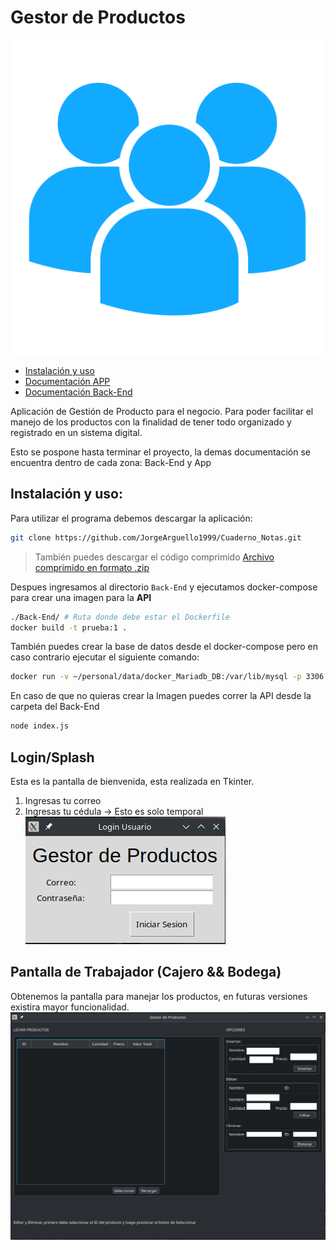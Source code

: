 # Gestor de Productos
![Logo de la Aplicación](Images/logo.png)

 - [Instalación y uso](#instalación-y-uso)
 - [Documentación APP](./app/README.md)
 - [Documentación Back-End](./Back-End/README.md)

Aplicación de Gestión de Producto para el negocio. Para poder facilitar el manejo de los productos con la finalidad de tener todo organizado y registrado en un sistema digital.

Esto se pospone hasta terminar el proyecto, la demas documentación se encuentra dentro de cada zona: Back-End y App 

## Instalación y uso:
Para utilizar el programa debemos descargar la aplicación:
```bash
git clone https://github.com/JorgeArguello1999/Cuaderno_Notas.git
```
> También puedes descargar el código comprimido [Archivo comprimido en formato .zip](https://github.com/JorgeArguello1999/Gestor_Productos/archive/refs/heads/version.2.2.zip) 

Despues ingresamos al directorio `Back-End` y ejecutamos docker-compose para crear una imagen para la **API** 
```bash
./Back-End/ # Ruta donde debe estar el Dockerfile
docker build -t prueba:1 .
``` 
También puedes crear la base de datos desde el docker-compose pero en caso contrario ejecutar el siguiente comando:
```bash
docker run -v ~/personal/data/docker_Mariadb_DB:/var/lib/mysql -p 3306:3306 --name gestor_productos --env MARIADB_USER=jorge --env MARIADB_PASSWORD=basededatos -d --env MARIADB_ROOT_PASSWORD=root mariadb
```
En caso de que no quieras crear la Imagen puedes correr la API desde la carpeta del Back-End
```bash
node index.js
```

## Login/Splash
Esta es la pantalla de bienvenida, esta realizada en Tkinter.
1. Ingresas tu correo
2. Ingresas tu cédula -> Esto es solo temporal
![Login/Splash](Images/GPgui1.png)
## Pantalla de Trabajador (Cajero && Bodega)
Obtenemos la pantalla para manejar los productos, en futuras versiones existira mayor funcionalidad.
![Login/Splash](Images/GPgui2.png)
